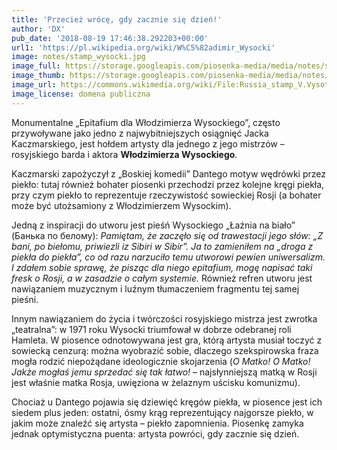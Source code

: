 ```yaml
---
title: 'Przecież wrócę, gdy zacznie się dzień!'
author: 'DX'
pub_date: '2018-08-19 17:46:38.292203+00:00'
url1: 'https://pl.wikipedia.org/wiki/W%C5%82adimir_Wysocki'
image: notes/stamp_wysocki.jpg
image_full: https://storage.googleapis.com/piosenka-media/media/notes/stamp_wysocki.jpg
image_thumb: https://storage.googleapis.com/piosenka-media/media/notes/stamp_wysocki.jpg.0x300_q85_upscale.jpg
image_url: https://commons.wikimedia.org/wiki/File:Russia_stamp_V.Vysotsky_1999_2r.jpg
image_license: domena publiczna
---
```


Monumentalne „Epitafium dla Włodzimierza Wysockiego”, często przywoływane jako jedno z najwybitniejszych osiągnięć Jacka Kaczmarskiego, jest hołdem artysty dla jednego z jego mistrzów – rosyjskiego barda i aktora **Włodzimierza Wysockiego**.

Kaczmarski zapożyczył z „Boskiej komedii” Dantego motyw wędrówki przez piekło: tutaj również bohater piosenki przechodzi przez kolejne kręgi piekła, przy czym piekło to reprezentuje rzeczywistość sowieckiej Rosji \(a bohater może być utożsamiony z Włodzimierzem Wysockim\).

Jedną z inspiracji do utworu jest pieśń Wysockiego „Łaźnia na biało” \(Банька по белому\):  _Pamiętam, że zaczęło się od trawestacji jego słów: „Z bani, po biełomu, priwiezli iz Sibiri w Sibir”. Ja to zamieniłem na „droga z piekła do piekła”, co od razu narzuciło temu utworowi pewien uniwersalizm. I zdałem sobie sprawę, że pisząc dla niego epitafium, mogę napisać taki fresk o Rosji, a w zasadzie o całym systemie._ Również refren utworu jest nawiązaniem muzycznym i luźnym tłumaczeniem fragmentu tej samej pieśni.

Innym nawiązaniem do życia i twórczości rosyjskiego mistrza jest zwrotka „teatralna”: w 1971 roku Wysocki triumfował w dobrze odebranej roli Hamleta. W piosence odnotowywana jest gra, którą artysta musiał toczyć z sowiecką cenzurą: można wyobrazić sobie, dlaczego szekspirowska fraza mogła rodzić niepożądane ideologicznie skojarzenia \(_O Matko! O Matko!_
_Jakże mogłaś jemu sprzedać się tak łatwo!_ – najsłynniejszą matką w Rosji jest właśnie matka Rosja, uwięziona w żelaznym uścisku komunizmu\).

Chociaż u Dantego pojawia się dziewięć kręgów piekła, w piosence jest ich siedem plus jeden: ostatni, ósmy krąg reprezentujący najgorsze piekło, w jakim może znaleźć się artysta – piekło zapomnienia. Piosenkę zamyka jednak optymistyczna puenta: artysta powróci, gdy zacznie się dzień.